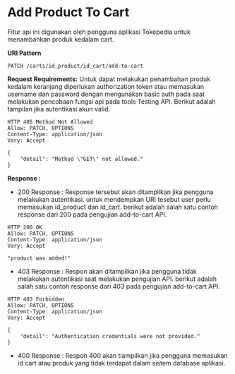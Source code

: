 # Add Product To Cart
Fitur api ini digunakan oleh pengguna aplikasi Tokepedia untuk menambahkan produk kedalam cart. 

**URI Pattern**
```
PATCH /carts/id_product/id_cart/add-to-cart
```

**Request Requirements:**
Untuk dapat melakukan penambahan produk kedalam keranjang diperlukan authorization token atau memasukan username dan password dengan mengunakan basic auth pada saat melakukan pencobaan fungsi api pada tools Testing API. Berikut adalah tampilan jika autentikasi akun valid.
```
HTTP 405 Method Not Allowed
Allow: PATCH, OPTIONS
Content-Type: application/json
Vary: Accept

{
    "detail": "Method \"GET\" not allowed."
}
```

**Response :**
- 200 Response : Response tersebut akan ditampilkan jika pengguna melakukan autentikasi. untuk mendempkan URI tesebut user perlu memasukan id_product dan id_cart.
berikut adalah salah satu contoh response dari 200 pada pengujian add-to-cart API.
```
HTTP 200 OK
Allow: PATCH, OPTIONS
Content-Type: application/json
Vary: Accept

"product was added!"
```

- 403 Response : Respon akan ditampilkan jika pengguna tidak melakukan autentikasi saat melakukan pengujian API.
berikut adalah salah satu contoh response dari 403 pada pengujian add-to-cart API.
```
HTTP 403 Forbidden
Allow: PATCH, OPTIONS
Content-Type: application/json
Vary: Accept

{
    "detail": "Authentication credentials were not provided."
}
```
- 400 Response : Respon 400 akan tiampilkan jika pengguna memasukan id cart atau produk yang tidak terdapat dalam sistem database aplikasi.
